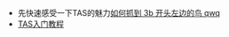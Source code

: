 * 先快速感受一下TAS的魅力[如何抓到 3b 开头左边的鸟 qwq](https://www.bilibili.com/video/BV15b4y1775r)
* [TAS入门教程](https://www.bilibili.com/video/BV1QG4y1Z7tD)